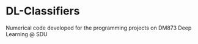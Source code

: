 # DL-Classifiers
Numerical code developed for the programming projects on DM873 Deep Learning @ SDU

